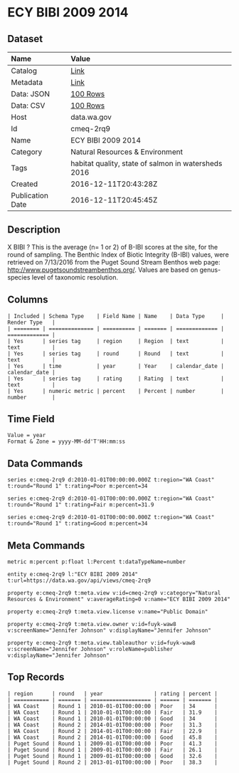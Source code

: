 # ECY BIBI 2009 2014

## Dataset

| Name | Value |
| :--- | :---- |
| Catalog | [Link](https://catalog.data.gov/dataset/ecy-bibi-2009-2014) |
| Metadata | [Link](https://data.wa.gov/api/views/cmeq-2rq9) |
| Data: JSON | [100 Rows](https://data.wa.gov/api/views/cmeq-2rq9/rows.json?max_rows=100) |
| Data: CSV | [100 Rows](https://data.wa.gov/api/views/cmeq-2rq9/rows.csv?max_rows=100) |
| Host | data.wa.gov |
| Id | cmeq-2rq9 |
| Name | ECY BIBI 2009 2014 |
| Category | Natural Resources & Environment |
| Tags | habitat quality, state of salmon in watersheds 2016 |
| Created | 2016-12-11T20:43:28Z |
| Publication Date | 2016-12-11T20:45:45Z |

## Description

X BIBI ? This is the average (n= 1 or 2) of B-IBI scores at the site, for the round of sampling. The Benthic Index of Biotic Integrity (B-IBI) values, were retrieved on 7/13/2016 from the Puget Sound Stream Benthos web page: http://www.pugetsoundstreambenthos.org/. Values are based on genus-species level of taxonomic resolution.

## Columns

```ls
| Included | Schema Type    | Field Name | Name    | Data Type     | Render Type   |
| ======== | ============== | ========== | ======= | ============= | ============= |
| Yes      | series tag     | region     | Region  | text          | text          |
| Yes      | series tag     | round      | Round   | text          | text          |
| Yes      | time           | year       | Year    | calendar_date | calendar_date |
| Yes      | series tag     | rating     | Rating  | text          | text          |
| Yes      | numeric metric | percent    | Percent | number        | number        |
```

## Time Field

```ls
Value = year
Format & Zone = yyyy-MM-dd'T'HH:mm:ss
```

## Data Commands

```ls
series e:cmeq-2rq9 d:2010-01-01T00:00:00.000Z t:region="WA Coast" t:round="Round 1" t:rating=Poor m:percent=34

series e:cmeq-2rq9 d:2010-01-01T00:00:00.000Z t:region="WA Coast" t:round="Round 1" t:rating=Fair m:percent=31.9

series e:cmeq-2rq9 d:2010-01-01T00:00:00.000Z t:region="WA Coast" t:round="Round 1" t:rating=Good m:percent=34
```

## Meta Commands

```ls
metric m:percent p:float l:Percent t:dataTypeName=number

entity e:cmeq-2rq9 l:"ECY BIBI 2009 2014" t:url=https://data.wa.gov/api/views/cmeq-2rq9

property e:cmeq-2rq9 t:meta.view v:id=cmeq-2rq9 v:category="Natural Resources & Environment" v:averageRating=0 v:name="ECY BIBI 2009 2014"

property e:cmeq-2rq9 t:meta.view.license v:name="Public Domain"

property e:cmeq-2rq9 t:meta.view.owner v:id=fuyk-waw8 v:screenName="Jennifer Johnson" v:displayName="Jennifer Johnson"

property e:cmeq-2rq9 t:meta.view.tableauthor v:id=fuyk-waw8 v:screenName="Jennifer Johnson" v:roleName=publisher v:displayName="Jennifer Johnson"
```

## Top Records

```ls
| region      | round   | year                | rating | percent | 
| =========== | ======= | =================== | ====== | ======= | 
| WA Coast    | Round 1 | 2010-01-01T00:00:00 | Poor   | 34      | 
| WA Coast    | Round 1 | 2010-01-01T00:00:00 | Fair   | 31.9    | 
| WA Coast    | Round 1 | 2010-01-01T00:00:00 | Good   | 34      | 
| WA Coast    | Round 2 | 2014-01-01T00:00:00 | Poor   | 31.3    | 
| WA Coast    | Round 2 | 2014-01-01T00:00:00 | Fair   | 22.9    | 
| WA Coast    | Round 2 | 2014-01-01T00:00:00 | Good   | 45.8    | 
| Puget Sound | Round 1 | 2009-01-01T00:00:00 | Poor   | 41.3    | 
| Puget Sound | Round 1 | 2009-01-01T00:00:00 | Fair   | 26.1    | 
| Puget Sound | Round 1 | 2009-01-01T00:00:00 | Good   | 32.6    | 
| Puget Sound | Round 2 | 2013-01-01T00:00:00 | Poor   | 38.3    | 
```